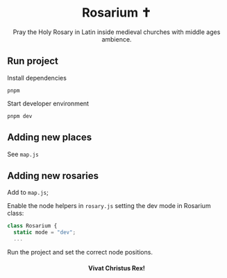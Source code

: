 <h1 align="center">Rosarium ✝️</h1>
<p align="center">Pray the Holy Rosary in Latin inside medieval churches with middle ages ambience.</p>

## Run project

Install dependencies

```
pnpm
```

Start developer environment

```
pnpm dev
```

## Adding new places

See `map.js`

## Adding new rosaries


Add to `map.js`; 

Enable the node helpers in `rosary.js` setting the dev mode in Rosarium class:   

```js
class Rosarium {
  static mode = "dev"; 
  ...
```

Run the project and set the correct node positions.



<h4 align="center">Vivat Christus Rex!</h4>
